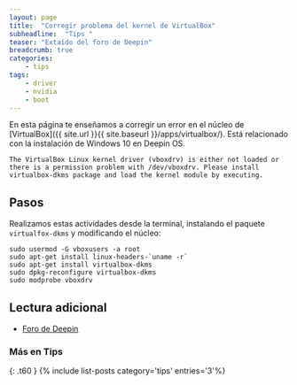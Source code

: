 ```yaml
---
layout: page
title:  "Corregir problema del kernel de VirtualBox"
subheadline:  "Tips "
teaser: "Extaído del foro de Deepin"
breadcrumb: true
categories:
    - tips
tags:
    - driver
    - nvidia
    - boot
---
```

En esta página te enseñamos a corregir un error en el núcleo de [VirtualBox]({{ site.url }}{{ site.baseurl }}/apps/virtualbox/). Está relacionado con la instalación de Windows 10 en Deepin OS.

~~~
The VirtualBox Linux kernel driver (vboxdrv) is either not loaded or there is a permission problem with /dev/vboxdrv. Please install virtualbox-dkms package and load the kernel module by executing.
~~~

## Pasos

Realizamos estas actividades desde la terminal, instalando el paquete `virtualfox-dkms` y modificando el núcleo:

~~~
sudo usermod -G vboxusers -a root
sudo apt-get install linux-headers-`uname -r`
sudo apt-get install virtualbox-dkms
sudo dpkg-reconfigure virtualbox-dkms
sudo modprobe vboxdrv
~~~

## Lectura adicional
* [Foro de Deepin](https://bbs.deepin.org/forum.php?mod=viewthread&tid=37873)

### Más en Tips
{: .t60 }
{% include list-posts category='tips' entries='3'%}
